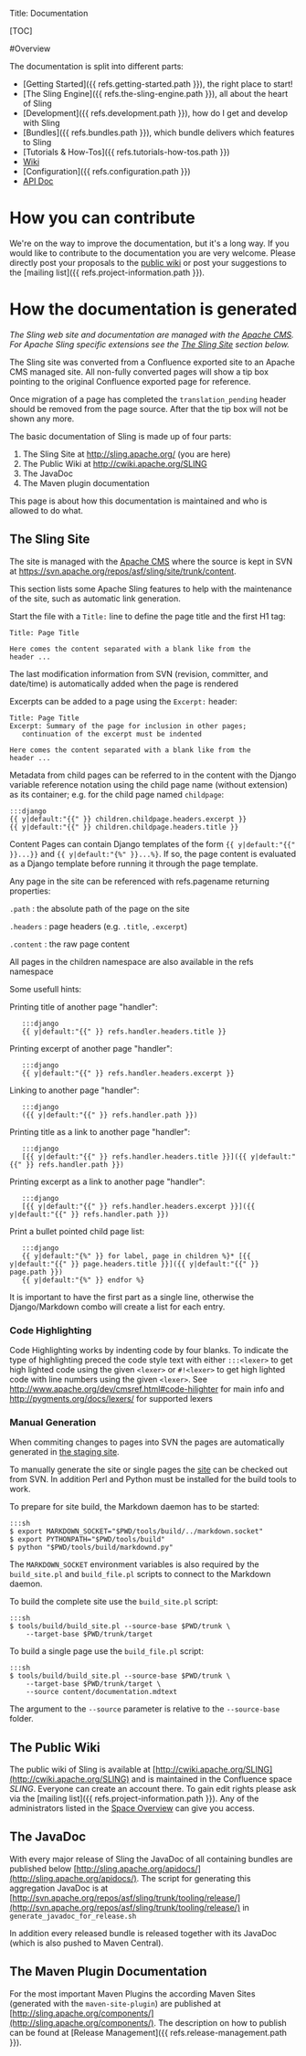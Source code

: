 Title: Documentation

[TOC]

#Overview

The documentation is split into different parts:

   * [Getting Started]({{ refs.getting-started.path }}), the right place to start!
   * [The Sling Engine]({{ refs.the-sling-engine.path }}), all about the heart of Sling
   * [Development]({{ refs.development.path }}), how do I get and develop with Sling
   * [Bundles]({{ refs.bundles.path }}), which bundle delivers which features to Sling
   * [Tutorials & How-Tos]({{ refs.tutorials-how-tos.path }})
   * [Wiki](http://cwiki.apache.org/SLING/)
   * [Configuration]({{ refs.configuration.path }})
   * [API Doc](http://sling.apache.org/apidocs/sling8/index.html)


# How you can contribute

We're on the way to improve the documentation, but it's a long way. If you would like to contribute to the documentation you are very welcome. Please directly post your proposals to the [public wiki](http://cwiki.apache.org/SLING/) or post your suggestions to the [mailing list]({{ refs.project-information.path }}).


# How the documentation is generated

*The Sling web site and documentation are managed with the [Apache CMS](https://www.apache.org/dev/cms.html).
For Apache Sling specific extensions see the [The Sling Site](#the-sling-site)
section below.*

<div class="info">
<p>
The Sling site was converted from a Confluence exported site to an
Apache CMS managed site. All non-fully converted pages will show a tip box pointing to
the original Confluence exported page for reference.
</p>

<p>
Once migration of a page has completed the <code>translation_pending</code>
header should be removed from the page source. After that the tip box will not be
shown any more.
</p>

</div>

The basic documentation of Sling is made up of four parts:

1. The Sling Site at http://sling.apache.org/ (you are here)
1. The Public Wiki at http://cwiki.apache.org/SLING
1. The JavaDoc
1. The Maven plugin documentation

This page is about how this documentation is maintained and who is allowed to do what.


## The Sling Site

The site is managed with the [Apache CMS](https://www.apache.org/dev/cms.html)
where the source is kept in SVN at <https://svn.apache.org/repos/asf/sling/site/trunk/content>.

This section lists some Apache Sling features to help with the maintenance
of the site, such as automatic link generation.

Start the file with a `Title:` line to define the page title and the first H1 tag:

    Title: Page Title
    
    Here comes the content separated with a blank like from the
    header ...
    
The last modification information from SVN (revision, committer, and
date/time) is automatically added when the page is rendered

Excerpts can be added to a page using the `Excerpt:` header:

    Title: Page Title
    Excerpt: Summary of the page for inclusion in other pages;
       continuation of the excerpt must be indented
       
    Here comes the content separated with a blank like from the
    header ...

Metadata from child pages can be referred to in the content with the
Django variable reference notation using the child page name (without
extension) as its container; e.g. for the child page named `childpage`:

    :::django
    {{ y|default:"{{" }} children.childpage.headers.excerpt }}
    {{ y|default:"{{" }} children.childpage.headers.title }}

Content Pages can contain Django templates of the form `{{ y|default:"{{" }}...}}` and `{{ y|default:"{%" }}...%}`.
If so, the page content is evaluated as a Django template before running
it through the page template.

Any page in the site can be referenced with refs.pagename returning properties:

`.path`
:    the absolute path of the page on the site

`.headers`
:    page headers (e.g. `.title`, `.excerpt`)

`.content`
:    the raw page content
       
All pages in the children namespace are also available in the refs namespace
    
Some usefull hints:

Printing title of another page "handler":
       
       :::django
       {{ y|default:"{{" }} refs.handler.headers.title }}

Printing excerpt of another page "handler":
       
       :::django
       {{ y|default:"{{" }} refs.handler.headers.excerpt }}
  
Linking to another page "handler":
       
       :::django
       ({{ y|default:"{{" }} refs.handler.path }})
       
Printing title as a link to another page "handler":
       
       :::django
       [{{ y|default:"{{" }} refs.handler.headers.title }}]({{ y|default:"{{" }} refs.handler.path }})
       
Printing excerpt as a link to another page "handler":
       
       :::django
       [{{ y|default:"{{" }} refs.handler.headers.excerpt }}]({{ y|default:"{{" }} refs.handler.path }})
       
Print a bullet pointed child page list:

       :::django
       {{ y|default:"{%" }} for label, page in children %}* [{{ y|default:"{{" }} page.headers.title }}]({{ y|default:"{{" }} page.path }})
       {{ y|default:"{%" }} endfor %}

<div class="note">
It is important to have the first part as a single line, otherwise
the Django/Markdown combo will create a list for each entry.
</div>

### Code Highlighting

Code Highlighting works by indenting code by four blanks. To indicate the
type of highlighting preced the code style text with either `:::<lexer>` to
get high lighted code using the given `<lexer>` or `#!<lexer>` to get high
lighted code with line numbers using the given `<lexer>`. See
<http://www.apache.org/dev/cmsref.html#code-hilighter> for main info and
<http://pygments.org/docs/lexers/> for supported lexers


### Manual Generation

When commiting changes to pages into SVN the pages are automatically
generated in [the staging site](http://sling.staging.apache.org).

To manually generate the site or single pages the [site](http://svn.apache.org/repos/asf/felix/site)
can be checked out from SVN. In addition Perl and Python must be installed
for the build tools to work.

To prepare for site build, the Markdown daemon has to be started:

    :::sh
    $ export MARKDOWN_SOCKET="$PWD/tools/build/../markdown.socket"
    $ export PYTHONPATH="$PWD/tools/build"
    $ python "$PWD/tools/build/markdownd.py"

The `MARKDOWN_SOCKET` environment variables is also required by the `build_site.pl`
and `build_file.pl` scripts to connect to the Markdown daemon.

To build the complete site use the `build_site.pl` script:

    :::sh
    $ tools/build/build_site.pl --source-base $PWD/trunk \
        --target-base $PWD/trunk/target

To build a single page use the `build_file.pl` script:

    :::sh
    $ tools/build/build_site.pl --source-base $PWD/trunk \
        --target-base $PWD/trunk/target \
        --source content/documentation.mdtext

The argument to the `--source` parameter is relative to the `--source-base` folder.


## The Public Wiki

The public wiki of Sling is available at [http://cwiki.apache.org/SLING](http://cwiki.apache.org/SLING) and is maintained in the Confluence space *SLING*. Everyone can create an account there. To gain edit rights please ask via the [mailing list]({{ refs.project-information.path }}). Any of the administrators listed in the [Space Overview](https://cwiki.apache.org/confluence/spaces/viewspacesummary.action?key=SLING&showAllAdmins=true) can give you access.


## The JavaDoc

With every major release of Sling the JavaDoc of all containing bundles are published below [http://sling.apache.org/apidocs/](http://sling.apache.org/apidocs/).
The script for generating this aggregation JavaDoc is at [http://svn.apache.org/repos/asf/sling/trunk/tooling/release/](http://svn.apache.org/repos/asf/sling/trunk/tooling/release/) in `generate_javadoc_for_release.sh`

In addition every released bundle is released together with its JavaDoc (which is also pushed to Maven Central).

## The Maven Plugin Documentation

For the most important Maven Plugins the according Maven Sites (generated with the `maven-site-plugin`) are published at [http://sling.apache.org/components/](http://sling.apache.org/components/). The description on how to publish can be found at [Release Management]({{ refs.release-management.path }}).
